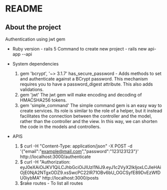 # README

## About the project

Authentication using jwt gem

* Ruby version - rails 5
  Command to create new project - rails new api-app --api
* System dependencies
  1. gem 'bcrypt', '~> 3.1.7' 
     has_secure_password - Adds methods to set and authenticate against a BCrypt password. This mechanism requires you to have a password_digest attribute. This also adds validations.
  2. gem 'jwt'
     The jwt gem will make encoding and decoding of HMACSHA256 tokens.
  3. gem 'simple_command'
     The simple command gem is an easy way to create services. Its role is similar to the role of a helper, but it instead facilitates the connection between the controller and the model, rather than the controller and the view. In this way, we can shorten the code in the models and controllers.

* APIS
  1. $ curl -H "Content-Type: application/json" -X POST -d '{"email":"example@mail.com","password":"123123123"}' http://localhost:3000/authenticate
  2. $ curl -H "Authorization: eyJ0eXAiOiJKV1QiLCJhbGciOiJIUzI1NiJ9.eyJ1c2VyX2lkIjoxLCJleHAiOjE0NjA2NTgxODZ9.xsSwcPC22IR71OBv6bU_OGCSyfE89DvEzWfDU0iybMA" http://localhost:3000/posts
  3. $rake routes - To list all routes
